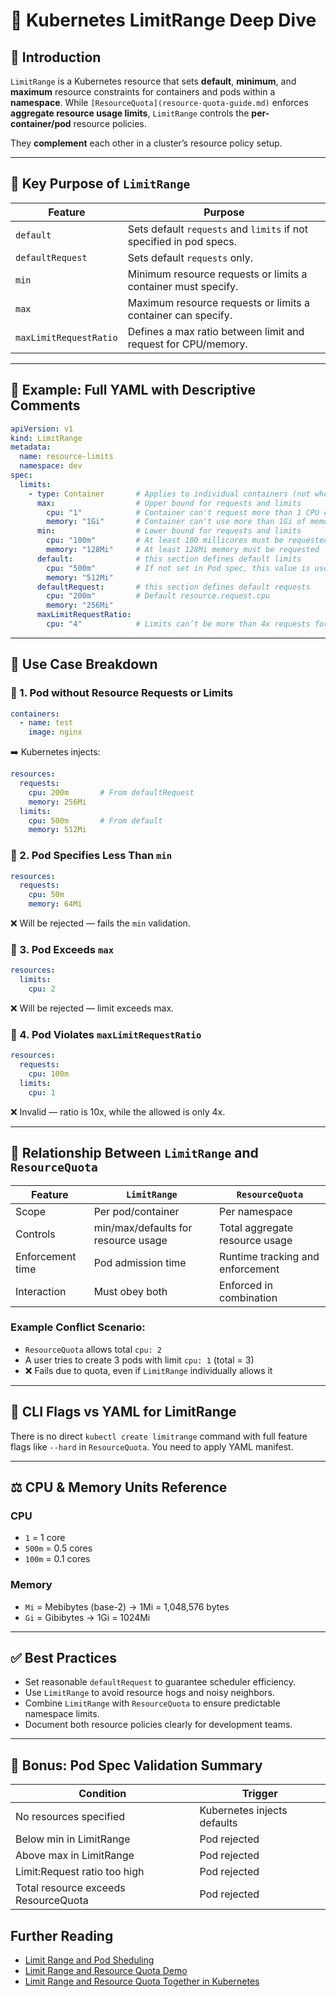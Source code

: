 # 📘 Kubernetes LimitRange Deep Dive

## 🌟 Introduction
`LimitRange` is a Kubernetes resource that sets **default**, **minimum**, and **maximum** resource constraints for containers and pods within a **namespace**. While `[ResourceQuota](resource-quota-guide.md)` enforces **aggregate resource usage limits**, `LimitRange` controls the **per-container/pod** resource policies.

They **complement** each other in a cluster’s resource policy setup.

---

## 🧠 Key Purpose of `LimitRange`

| Feature             | Purpose                                                                 |
|---------------------|-------------------------------------------------------------------------|
| `default`           | Sets default `requests` and `limits` if not specified in pod specs.     |
| `defaultRequest`    | Sets default `requests` only.                                           |
| `min`               | Minimum resource requests or limits a container must specify.           |
| `max`               | Maximum resource requests or limits a container can specify.           |
| `maxLimitRequestRatio` | Defines a max ratio between limit and request for CPU/memory.       |


---

## 🧪 Example: Full YAML with Descriptive Comments

```yaml
apiVersion: v1
kind: LimitRange
metadata:
  name: resource-limits
  namespace: dev
spec:
  limits:
    - type: Container       # Applies to individual containers (not whole pods)
      max:                  # Upper bound for requests and limits
        cpu: "1"            # Container can't request more than 1 CPU core
        memory: "1Gi"       # Container can't use more than 1Gi of memory
      min:                  # Lower bound for requests and limits
        cpu: "100m"         # At least 100 millicores must be requested
        memory: "128Mi"     # At least 128Mi memory must be requested
      default:              # this section defines default limits
        cpu: "500m"         # If not set in Pod spec, this value is used (Default resource.limit.cpu)
        memory: "512Mi"
      defaultRequest:       # this section defines default requests
        cpu: "200m"         # Default resource.request.cpu
        memory: "256Mi"
      maxLimitRequestRatio:
        cpu: "4"            # Limits can’t be more than 4x requests for CPU
```

---

## 🎯 Use Case Breakdown

### 🔹 1. Pod without Resource Requests or Limits
```yaml
containers:
  - name: test
    image: nginx
```
➡️ Kubernetes injects:
```yaml
resources:
  requests:
    cpu: 200m       # From defaultRequest
    memory: 256Mi
  limits:
    cpu: 500m       # From default
    memory: 512Mi
```

### 🔹 2. Pod Specifies Less Than `min`
```yaml
resources:
  requests:
    cpu: 50m
    memory: 64Mi
```
❌ Will be rejected — fails the `min` validation.

### 🔹 3. Pod Exceeds `max`
```yaml
resources:
  limits:
    cpu: 2
```
❌ Will be rejected — limit exceeds max.

### 🔹 4. Pod Violates `maxLimitRequestRatio`
```yaml
resources:
  requests:
    cpu: 100m
  limits:
    cpu: 1
```
❌ Invalid — ratio is 10x, while the allowed is only 4x.

---

## 🧩 Relationship Between `LimitRange` and `ResourceQuota`

| Feature               | `LimitRange`                          | `ResourceQuota`                        |
|------------------------|----------------------------------------|----------------------------------------|
| Scope                 | Per pod/container                      | Per namespace                          |
| Controls              | min/max/defaults for resource usage    | Total aggregate resource usage         |
| Enforcement time     | Pod admission time                     | Runtime tracking and enforcement       |
| Interaction           | Must obey both                        | Enforced in combination                |

### Example Conflict Scenario:
- `ResourceQuota` allows total `cpu: 2`
- A user tries to create 3 pods with limit `cpu: 1` (total = 3)
- ❌ Fails due to quota, even if `LimitRange` individually allows it


---

## 🔧 CLI Flags vs YAML for LimitRange

There is no direct `kubectl create limitrange` command with full feature flags like `--hard` in `ResourceQuota`. You need to apply YAML manifest.

---

## ⚖️ CPU & Memory Units Reference

### CPU
- `1` = 1 core
- `500m` = 0.5 cores
- `100m` = 0.1 cores

### Memory
- `Mi` = Mebibytes (base-2) → 1Mi = 1,048,576 bytes
- `Gi` = Gibibytes → 1Gi = 1024Mi

---

## ✅ Best Practices

- Set reasonable `defaultRequest` to guarantee scheduler efficiency.
- Use `LimitRange` to avoid resource hogs and noisy neighbors.
- Combine `LimitRange` with `ResourceQuota` to ensure predictable namespace limits.
- Document both resource policies clearly for development teams.

---

## 📎 Bonus: Pod Spec Validation Summary

| Condition                              | Trigger                         |
|----------------------------------------|----------------------------------|
| No resources specified                  | Kubernetes injects defaults      |
| Below min in LimitRange                | Pod rejected                     |
| Above max in LimitRange                | Pod rejected                     |
| Limit:Request ratio too high           | Pod rejected                     |
| Total resource exceeds ResourceQuota   | Pod rejected                     |


## Further Reading

- [Limit Range and Pod Sheduling](limitrange-and-pod-scheduling.md)
- [Limit Range and Resource Quota Demo](limitrange-resourcequota-demo.md)
- [Limit Range and Resource Quota Together in Kubernetes](limitrange-resourcequota-together.md)
